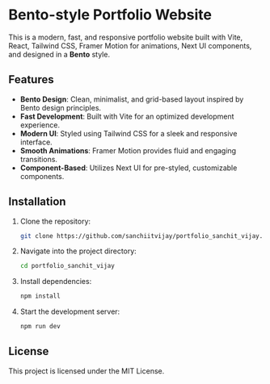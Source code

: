 # Bento-style Portfolio Website

This is a modern, fast, and responsive portfolio website built with Vite, React, Tailwind CSS, Framer Motion for animations, Next UI components, and designed in a **Bento** style.

## Features

- **Bento Design**: Clean, minimalist, and grid-based layout inspired by Bento design principles.
- **Fast Development**: Built with Vite for an optimized development experience.
- **Modern UI**: Styled using Tailwind CSS for a sleek and responsive interface.
- **Smooth Animations**: Framer Motion provides fluid and engaging transitions.
- **Component-Based**: Utilizes Next UI for pre-styled, customizable components.

## Installation

1. Clone the repository:
   ```bash
   git clone https://github.com/sanchiitvijay/portfolio_sanchit_vijay.git
   ```

2. Navigate into the project directory:
   ```bash
   cd portfolio_sanchit_vijay
   ```

3. Install dependencies:
   ```bash
   npm install
   ```

4. Start the development server:
   ```bash
   npm run dev
   ```

## License

This project is licensed under the MIT License.
